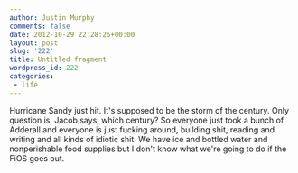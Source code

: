 ```yaml
---
author: Justin Murphy
comments: false
date: 2012-10-29 22:28:26+00:00
layout: post
slug: '222'
title: Untitled fragment
wordpress_id: 222
categories:
 - life
---
```


Hurricane Sandy just hit. It's supposed to be the storm of the century. Only question is, Jacob says, which century? So everyone just took a bunch of Adderall and everyone is just fucking around, building shit, reading and writing and all kinds of idiotic shit. We have ice and bottled water and nonperishable food supplies but I don't know what we're going to do if the FiOS goes out.